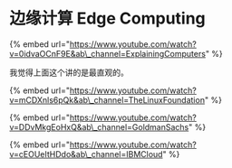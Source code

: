 # 边缘计算 Edge Computing

{% embed url="https://www.youtube.com/watch?v=0idvaOCnF9E&ab\_channel=ExplainingComputers" %}

我觉得上面这个讲的是最直观的。

{% embed url="https://www.youtube.com/watch?v=mCDXnls6pQk&ab\_channel=TheLinuxFoundation" %}

{% embed url="https://www.youtube.com/watch?v=DDvMkgEoHxQ&ab\_channel=GoldmanSachs" %}

{% embed url="https://www.youtube.com/watch?v=cEOUeItHDdo&ab\_channel=IBMCloud" %}



